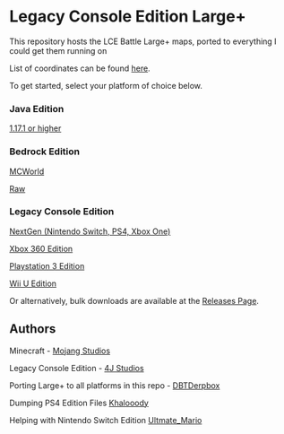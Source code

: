 # Legacy Console Edition Large+

This repository hosts the LCE Battle Large+ maps, ported to everything I could get them running on

List of coordinates can be found [here](COORDINATES.md).

To get started, select your platform of choice below.

### Java Edition

[1.17.1 or higher](Java/)

### Bedrock Edition

[MCWorld](Bedrock/mcworld/)

[Raw](Bedrock/raw/)

### Legacy Console Edition

[NextGen (Nintendo Switch, PS4, Xbox One)](LCE/NextGen/)

[Xbox 360 Edition](LCE/OldGen/Xbox360/)

[Playstation 3 Edition](LCE/OldGen/PS3/)

[Wii U Edition](LCE/OldGen/WiiU/)


Or alternatively, bulk downloads are available at the [Releases Page](https://github.com/DBTDerpbox/LCE-LargePlus/releases).

## Authors

Minecraft - [Mojang Studios](https://www.mojang.com/)

Legacy Console Edition - [4J Studios](https://www.4jstudios.com/)

Porting Large+ to all platforms in this repo - [DBTDerpbox](https://github.com/DBTDerpbox)

Dumping PS4 Edition Files [Khalooody](https://www.youtube.com/channel/UC77rlXgms_qWAnBMdwO_O0w)

Helping with Nintendo Switch Edition [Ultmate_Mario](https://www.youtube.com/c/UltmateMario)
